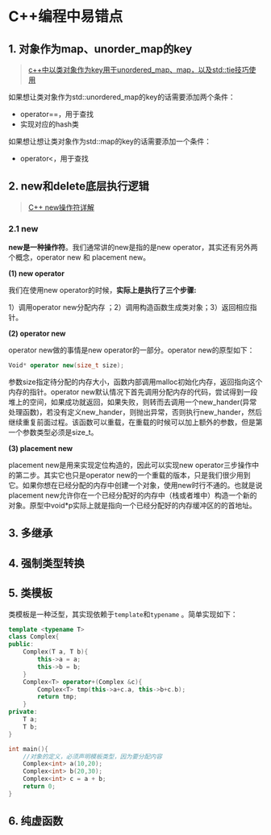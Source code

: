 # C++编程中易错点

## 1. 对象作为map、unorder_map的key

> [c++中以类对象作为key用于unordered_map、map，以及std::tie技巧使用](https://blog.csdn.net/qq_42604176/article/details/129999237)

如果想让类对象作为std::unordered_map的key的话需要添加两个条件：

- operator==，用于查找
- 实现对应的hash类

如果想让想让类对象作为std::map的key的话需要添加一个条件：

- operator<，用于查找

## 2. new和delete底层执行逻辑

> [C++ new操作符详解](https://www.cnblogs.com/shijingjing07/p/5519153.html)

### 2.1 new

**new是一种操作符**。我们通常讲的new是指的是new operator，其实还有另外两个概念，operator new 和 placement new。

**(1) new operator**     

我们在使用new operator的时候，**实际上是执行了三个步骤:**

1）调用operator new分配内存 ；2）调用构造函数生成类对象；3）返回相应指针。

**(2) operator new**

operator new做的事情是new operator的一部分。operator new的原型如下：

```cpp
Void* operator new(size_t size);
```

参数size指定待分配的内存大小，函数内部调用malloc初始化内存，返回指向这个内存的指针。operator new默认情况下首先调用分配内存的代码，尝试得到一段堆上的空间，如果成功就返回，如果失败，则转而去调用一个new_hander(异常处理函数)，若没有定义new_hander，则抛出异常，否则执行new_hander，然后继续重复前面过程。该函数可以重载，在重载的时候可以加上额外的参数，但是第一个参数类型必须是size_t。

**(3) placement new**

placement new是用来实现定位构造的，因此可以实现new operator三步操作中的第二步。其实它也只是operator new的一个重载的版本，只是我们很少用到它。如果你想在已经分配的内存中创建一个对象，使用new时行不通的。也就是说placement new允许你在一个已经分配好的内存中（栈或者堆中）构造一个新的对象。原型中void*p实际上就是指向一个已经分配好的内存缓冲区的的首地址。

## 3. 多继承



## 4. 强制类型转换





## 5. 类模板

类模板是一种泛型，其实现依赖于`template`和`typename` 。简单实现如下：

```cpp
template <typename T>
class Complex{
public:
    Complex(T a, T b){
        this->a = a;
        this->b = b;
    }
    Complex<T> operator+(Complex &c){
        Complex<T> tmp(this->a+c.a, this->b+c.b);
        return tmp;
    }     
private:
    T a;
    T b;
}

int main(){
    //对象的定义，必须声明模板类型，因为要分配内容
    Complex<int> a(10,20);  
    Complex<int> b(20,30);
    Complex<int> c = a + b;   
    return 0;
}
```





## 6. 纯虚函数

